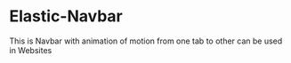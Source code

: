 # Elastic-Navbar
This is Navbar with animation of motion from one tab to other can be used in Websites
